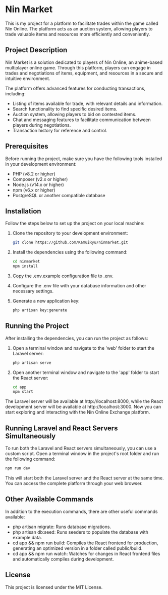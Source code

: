 # Nin Market

This is my project for a platform to facilitate trades within the game called Nin Online. The platform acts as an auction system, allowing players to trade valuable items and resources more efficiently and conveniently.

## Project Description

Nin Market is a solution dedicated to players of Nin Online, an anime-based multiplayer online game. Through this platform, players can engage in trades and negotiations of items, equipment, and resources in a secure and intuitive environment.

The platform offers advanced features for conducting transactions, including:

- Listing of items available for trade, with relevant details and information.
- Search functionality to find specific desired items.
- Auction system, allowing players to bid on contested items.
- Chat and messaging features to facilitate communication between players during negotiations.
- Transaction history for reference and control.

## Prerequisites

Before running the project, make sure you have the following tools installed in your development environment:

- PHP (v8.2 or higher)
- Composer (v2.x or higher)
- Node.js (v14.x or higher)
- npm (v6.x or higher)
- PostgreSQL or another compatible database

## Installation

Follow the steps below to set up the project on your local machine:

1. Clone the repository to your development environment:

   ```bash
   git clone https://github.com/KamuiRyu/ninmarket.git
   ```

2. Install the dependencies using the following command:
   ```bash
   cd ninmarket 
   npm install
   ```
   
3. Copy the .env.example configuration file to .env.

4. Configure the .env file with your database information and other necessary settings.

5. Generate a new application key:

   ```bash
   php artisan key:generate
   ```
   

## Running the Project

After installing the dependencies, you can run the project as follows:

1. Open a terminal window and navigate to the 'web' folder to start the Laravel server:

   ```bash
   php artisan serve
   ```

2. Open another terminal window and navigate to the 'app' folder to start the React server:

   ```bash
   cd app
   npm start
   ```

The Laravel server will be available at http://localhost:8000, while the React development server will be available at http://localhost:3000. Now you can start exploring and interacting with the Nin Online Exchange platform.

## Running Laravel and React Servers Simultaneously

To run both the Laravel and React servers simultaneously, you can use a custom script. Open a terminal window in the project's root folder and run the following command:

   ```bash
   npm run dev
   ```

This will start both the Laravel server and the React server at the same time. You can access the complete platform through your web browser.

## Other Available Commands

In addition to the execution commands, there are other useful commands available:

- php artisan migrate: Runs database migrations.
- php artisan db:seed: Runs seeders to populate the database with example data.
- cd app && npm run build: Compiles the React frontend for production, generating an optimized version in a folder called public/build.
- cd app && npm run watch: Watches for changes in React frontend files and automatically compiles during development.

## License

This project is licensed under the MIT License.
